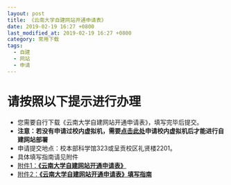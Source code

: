 ```yaml
---
layout: post
title: 《云南大学自建网站开通申请表》
date: 2019-02-19 16:27 +0800
last_modified_at: 2019-02-19 16:27 +0800
category: 常用下载
tags:
  - 自建
  - 网站
  - 申请
---
```

# 请按照以下提示进行办理
- 您需要自行下载《云南大学自建网站开通申请表》，填写完毕后提交。
- **注意：若没有申请过校内虚拟机，需要[点击此处](http://65031141.ynu.edu.cn/%E5%8A%9E%E4%BA%8B%E6%8C%87%E5%8D%97/2018/12/13/%E8%99%9A%E6%8B%9F%E6%9C%BA%E4%BD%BF%E7%94%A8%E7%94%B3%E8%AF%B7.html)申请校内虚拟机后才能进行自建网站部署**
- 申请提交地点：校本部科学馆323或呈贡校区礼贤楼2201。
- 具体填写指南请见附件
- [附件1：**《云南大学自建网站开通申请表》**](/assets/《云南大学自建网站开通申请表》.xlsx)
- [附件2：**《云南大学自建网站开通申请表》填写指南**](/assets/《云南大学自建网站开通申请表》填写指南.docx)
